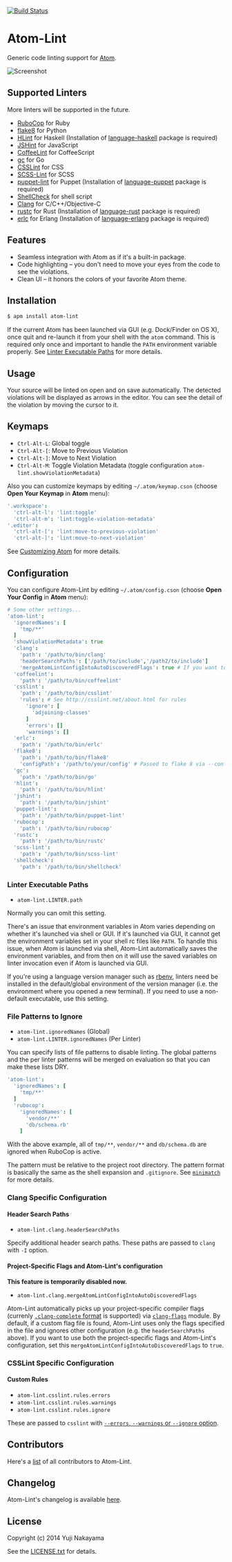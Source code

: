 [![Build Status](https://travis-ci.org/yujinakayama/atom-lint.svg?branch=master)](https://travis-ci.org/yujinakayama/atom-lint)

# Atom-Lint

Generic code linting support for [Atom](https://atom.io).

![Screenshot](https://cloud.githubusercontent.com/assets/83656/2719884/196c7e02-c568-11e3-8455-4ee4ba095752.png)

## Supported Linters

More linters will be supported in the future.
* [RuboCop](https://github.com/bbatsov/rubocop) for Ruby
* [flake8](https://flake8.readthedocs.org/) for Python
* [HLint](http://community.haskell.org/~ndm/hlint/) for Haskell
  (Installation of [language-haskell](https://atom.io/packages/language-haskell) package is required)
* [JSHint](http://www.jshint.com/docs/) for JavaScript
* [CoffeeLint](http://www.coffeelint.org/) for CoffeeScript
* [gc](http://golang.org/cmd/gc/) for Go
* [CSSLint](https://github.com/stubbornella/csslint) for CSS
* [SCSS-Lint](https://github.com/causes/scss-lint) for SCSS
* [puppet-lint](http://puppet-lint.com) for Puppet
  (Installation of [language-puppet](https://atom.io/packages/language-puppet) package is required)
* [ShellCheck](https://github.com/koalaman/shellcheck) for shell script
* [Clang](http://clang.llvm.org) for C/C++/Objective-C
* [rustc](http://www.rust-lang.org/) for Rust
  (Installation of [language-rust](https://atom.io/packages/language-rust) package is required)
* [erlc](http://erlang.org/doc/man/erlc.html) for Erlang
  (Installation of [language-erlang](https://atom.io/packages/language-erlang) package is required)

## Features

* Seamless integration with Atom as if it's a built-in package.
* Code highlighting – you don't need to move your eyes from the code to see the violations.
* Clean UI – it honors the colors of your favorite Atom theme.

## Installation

```bash
$ apm install atom-lint
```

If the current Atom has been launched via GUI (e.g. Dock/Finder on OS X),
once quit and re-launch it from your shell with the `atom` command.
This is required only once and important to handle the `PATH` environment variable properly.
See [Linter Executable Paths](#linter-executable-paths) for more details.

## Usage

Your source will be linted on open and on save automatically.
The detected violations will be displayed as arrows in the editor.
You can see the detail of the violation by moving the cursor to it.

## Keymaps

* `Ctrl-Alt-L`: Global toggle
* `Ctrl-Alt-[`: Move to Previous Violation
* `Ctrl-Alt-]`: Move to Next Violation
* `Ctrl-Alt-M`: Toggle Violation Metadata (toggle configuration `atom-lint.showViolationMetadata`)

Also you can customize keymaps by editing `~/.atom/keymap.cson` (choose **Open Your Keymap** in **Atom** menu):

```coffeescript
'.workspace':
  'ctrl-alt-l': 'lint:toggle'
  'ctrl-alt-m': 'lint:toggle-violation-metadata'
'.editor':
  'ctrl-alt-[': 'lint:move-to-previous-violation'
  'ctrl-alt-]': 'lint:move-to-next-violation'
```

See [Customizing Atom](https://atom.io/docs/latest/customizing-atom#customizing-key-bindings) for more details.

## Configuration

You can configure Atom-Lint by editing `~/.atom/config.cson` (choose **Open Your Config** in **Atom** menu):

```coffeescript
# Some other settings...
'atom-lint':
  'ignoredNames': [
    'tmp/**'
  ]
  'showViolationMetadata': true
  'clang':
    'path': '/path/to/bin/clang'
    'headerSearchPaths': ['/path/to/include','/path2/to/include']
    'mergeAtomLintConfigIntoAutoDiscoveredFlags': true # If you want to add defaults to discovered project-specific clang flags
  'coffeelint':
    'path': '/path/to/bin/coffeelint'
  'csslint':
    'path': '/path/to/bin/csslint'
    'rules': # See http://csslint.net/about.html for rules
      'ignore': [
        'adjoining-classes'
      ]
      'errors': []
      'warnings': []
  'erlc':
    'path': '/path/to/bin/erlc'
  'flake8':
    'path': '/path/to/bin/flake8'
    'configPath': '/path/to/your/config' # Passed to flake 8 via --config option
  'gc':
    'path': '/path/to/bin/go'
  'hlint':
    'path': '/path/to/bin/hlint'
  'jshint':
    'path': '/path/to/bin/jshint'
  'puppet-lint':
    'path': '/path/to/bin/puppet-lint'
  'rubocop':
    'path': '/path/to/bin/rubocop'
  'rustc':
    'path': '/path/to/bin/rustc'
  'scss-lint':
    'path': '/path/to/bin/scss-lint'
  'shellcheck':
    'path': '/path/to/bin/shellcheck'
```

### Linter Executable Paths

* `atom-lint.LINTER.path`

Normally you can omit this setting.

There's an issue that
environment variables in Atom varies depending on whether it's launched via shell or GUI.
If it's launched via GUI, it cannot get the environment variables set in your shell rc files like `PATH`.
To handle this issue,
when Atom is launched via shell, Atom-Lint automatically saves the environment variables,
and from then on it will use the saved variables on linter invocation even if Atom is launched via GUI.

If you're using a language version manager such as [rbenv](https://github.com/sstephenson/rbenv),
linters need be installed in the default/global environment of the version manager
(i.e. the environment where you opened a new terminal).
If you need to use a non-default executable, use this setting.

### File Patterns to Ignore

* `atom-lint.ignoredNames` (Global)
* `atom-lint.LINTER.ignoredNames` (Per Linter)

You can specify lists of file patterns to disable linting.
The global patterns and the per linter patterns will be merged on evaluation
so that you can make these lists DRY.

```coffeescript
'atom-lint':
  'ignoredNames': [
    'tmp/**'
  ]
  'rubocop':
    'ignoredNames': [
      'vendor/**'
      'db/schema.rb'
    ]
```

With the above example, all of `tmp/**`, `vendor/**` and `db/schema.db` are ignored when RuboCop is active.

The pattern must be relative to the project root directory.
The pattern format is basically the same as the shell expansion and `.gitignore`.
See [`minimatch`](https://github.com/isaacs/minimatch) for more details.

### Clang Specific Configuration

#### Header Search Paths

* `atom-lint.clang.headerSearchPaths`

Specify additional header search paths. These paths are passed to `clang` with `-I` option.

#### Project-Specific Flags and Atom-Lint's configuration

**This feature is temporarily disabled now.**

* `atom-lint.clang.mergeAtomLintConfigIntoAutoDiscoveredFlags`

Atom-Lint automatically picks up your project-specific compiler flags
(currenly [`.clang-complete` format](https://github.com/Rip-Rip/clang_complete/blob/master/doc/clang_complete.txt) is supported)
via [`clang-flags`](https://github.com/Kev/clang-flags) module.
By default, if a custom flag file is found, Atom-Lint uses only the flags specified in the file
and ignores other configuration (e.g. the `headerSearchPaths` above).
If you want to use both the project-specific flags and Atom-Lint's configuration,
set this `mergeAtomLintConfigIntoAutoDiscoveredFlags` to `true`.

### CSSLint Specific Configuration

#### Custom Rules

* `atom-lint.csslint.rules.errors`
* `atom-lint.csslint.rules.warnings`
* `atom-lint.csslint.rules.ignore`

These are passed to `csslint` with [`--errors`, `--warnings` or `--ignore` option](https://github.com/CSSLint/csslint/wiki/Command-line-interface#options).

## Contributors

Here's a [list](https://github.com/yujinakayama/atom-lint/graphs/contributors) of all contributors to Atom-Lint.

## Changelog

Atom-Lint's changelog is available [here](https://github.com/yujinakayama/atom-lint/blob/master/CHANGELOG.md).

## License

Copyright (c) 2014 Yuji Nakayama

See the [LICENSE.txt](https://github.com/yujinakayama/atom-lint/blob/master/LICENSE.txt) for details.
